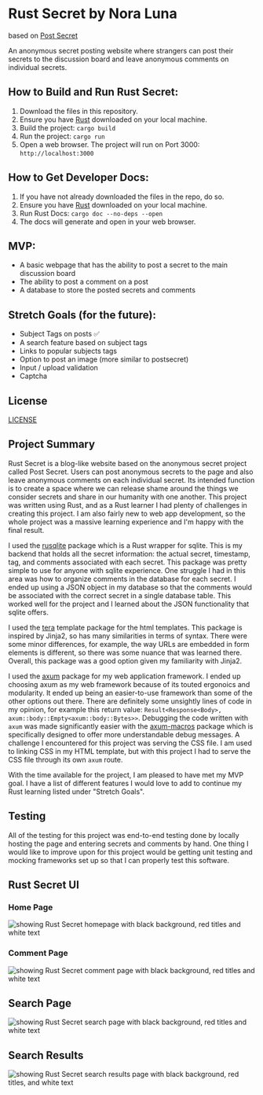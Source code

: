 # Rust Secret by Nora Luna
based on [Post Secret](https://postsecret.com/)

An anonymous secret posting website where strangers can post their secrets to the discussion board and leave anonymous comments on individual secrets.

## How to Build and Run Rust Secret:

1. Download the files in this repository.
2. Ensure you have [Rust](https://www.rust-lang.org/tools/install) downloaded on your local machine.
3. Build the project: `cargo build`
4. Run the project: `cargo run`
5. Open a web browser. The project will run on Port 3000: `http://localhost:3000`

## How to Get Developer Docs:

1. If you have not already downloaded the files in the repo, do so.
2. Ensure you have [Rust](https://www.rust-lang.org/tools/install) downloaded on your local machine.
3. Run Rust Docs: `cargo doc --no-deps --open`
4. The docs will generate and open in your web browser.

## MVP: 
- A basic webpage that has the ability to post a secret to the main discussion board
- The ability to post a comment on a post
- A database to store the posted secrets and comments

## Stretch Goals (for the future):
- Subject Tags on posts ✅
- A search feature based on subject tags
- Links to popular subjects tags
- Option to post an image (more similar to postsecret)
- Input / upload validation
- Captcha 

## License

[LICENSE](LICENSE)

## Project Summary

Rust Secret is a blog-like website based on the anonymous secret project called Post Secret. Users can post anonymous secrets to the page and also leave anonymous comments on each individual secret. Its intended function is to create a space where we can release shame around the things we consider secrets and share in our humanity with one another. This project was written using Rust, and as a Rust learner I had plenty of challenges in creating this project. I am also fairly new to web app development, so the whole project was a massive learning experience and I'm happy with the final result. 

I used the [rusqlite](https://docs.rs/rusqlite/latest/rusqlite/) package which is a Rust wrapper for sqlite. This is my backend that holds all the secret information: the actual secret, timestamp, tag, and comments associated with each secret. This package was pretty simple to use for anyone with sqlite experience. One struggle I had in this area was how to organize comments in the database for each secret. I ended up using a JSON object in my database so that the comments would be associated with the correct secret in a single database table. This worked well for the project and I learned about the JSON functionality that sqlite offers. 

I used the [tera](https://docs.rs/tera/latest/tera/) template package for the html templates. This package is inspired by Jinja2, so has many similarities in terms of syntax. There were some minor differences, for example, the way URLs are embedded in form elements is different, so there was some nuance that was learned there. Overall, this package was a good option given my familiarity with Jinja2.

I used the [axum](https://docs.rs/axum/latest/axum/) package for my web application framework. I ended up choosing axum as my web framework because of its touted ergonoics and modularity. It ended up being an easier-to-use framework than some of the other options out there. There are definitely some unsightly lines of code in my opinion, for example this return value: `Result<Response<Body>, axum::body::Empty<axum::body::Bytes>>`. Debugging the code written with `axum` was made significantly easier with the [axum-macros](https://docs.rs/axum-macros/latest/axum_macros/) package which is specifically designed to offer more understandable debug messages. A challenge I encountered for this project was serving the CSS file. I am used to linking CSS in my HTML template, but with this project I had to serve the CSS file through its own `axum` route. 

With the time available for the project, I am pleased to have met my MVP goal. I have a list of different features I would love to add to continue my Rust learning listed under "Stretch Goals".

## Testing

All of the testing for this project was end-to-end testing done by locally hosting the page and entering secrets and comments by hand. One thing I would like to improve upon for this project would be getting unit testing and mocking frameworks set up so that I can properly test this software.

## Rust Secret UI

### Home Page
![showing Rust Secret homepage with black background, red titles and white text](home.png)

### Comment Page
![showing Rust Secret comment page with black background, red titles and white text](comment.png)

## Search Page
![showing Rust Secret search page with black background, red titles and white text](search.png)

## Search Results
![showing Rust Secret search results page with black background, red titles, and white text](tagged.png)

[def]: comment.png